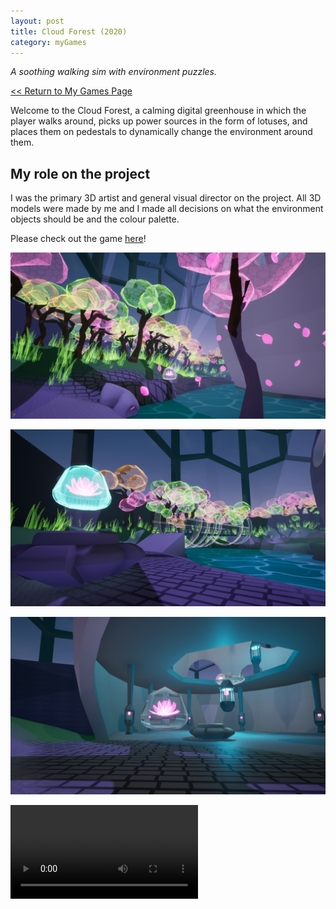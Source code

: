 ```yaml
---
layout: post
title: Cloud Forest (2020)
category: myGames
---
```

_A soothing walking sim with environment puzzles._


<a href="/myGames"><< Return to My Games Page</a>

Welcome to the Cloud Forest, a calming digital greenhouse in which the player walks around, picks up power sources in the form of lotuses, and places them on pedestals to dynamically change the environment around them.

## My role on the project
I was the primary 3D artist and general visual director on the project. All 3D models were made by me and I made all decisions on what the environment objects should be and the colour palette. 

Please check out the game [here](https://penguincoco.itch.io/cloud-forest)!

![Cloud Forest Outside](/assets/artwork/MyGames/CloudForest/CloudForest_Outer.jpg) 

![Cloud Forest Bridge](/assets/artwork/MyGames/CloudForest/CloudForest_Bridge.jpg) 

![Cloud Forest Inside](/assets/artwork/MyGames/CloudForest/CloudForest_Interior.jpg) 

![Cloud Forest Preview](/assets/artwork/MyGames/CloudForest/CloudForest_Preview.mp4) 
